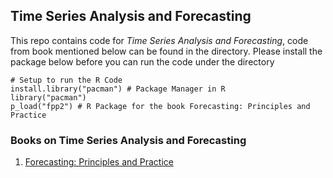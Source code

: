 ## Time Series Analysis and Forecasting

This repo contains code for *Time Series Analysis and Forecasting*, code from book mentioned below can be found in the directory. Please install the package below before you can run the code under the directory

```
# Setup to run the R Code
install.library("pacman") # Package Manager in R
library("pacman")
p_load("fpp2") # R Package for the book Forecasting: Principles and Practice
```

### Books on Time Series Analysis and Forecasting

1. [Forecasting: Principles and Practice](https://otexts.com/fpp2/)
